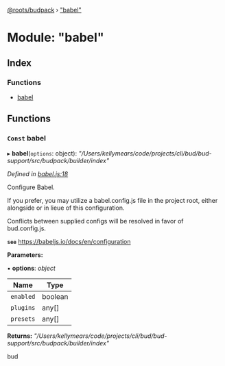 [@roots/budpack](../globals.md) › ["babel"](_babel_.md)

# Module: "babel"

## Index

### Functions

* [babel](_babel_.md#const-babel)

## Functions

### `Const` babel

▸ **babel**(`options`: object): *"/Users/kellymears/code/projects/cli/bud/bud-support/src/budpack/builder/index"*

*Defined in [babel.js:18](https://github.com/roots/bud-support/blob/5442f65/src/budpack/builder/api/babel.js#L18)*

Configure Babel.

If you prefer, you may utilize a babel.config.js file in the project root,
either alongside or in lieue of this configuration.

Conflicts between supplied configs will be resolved in favor of bud.config.js.

**`see`** https://babeljs.io/docs/en/configuration

**Parameters:**

▪ **options**: *object*

Name | Type |
------ | ------ |
`enabled` | boolean |
`plugins` | any[] |
`presets` | any[] |

**Returns:** *"/Users/kellymears/code/projects/cli/bud/bud-support/src/budpack/builder/index"*

bud
